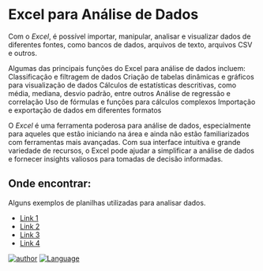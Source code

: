 # Excel para Análise de Dados

Com o *Excel*, é possível importar, manipular, analisar e visualizar dados de diferentes fontes, como bancos de dados, arquivos de texto, arquivos CSV e outros.

Algumas das principais funções do Excel para análise de dados incluem:
Classificação e filtragem de dados
Criação de tabelas dinâmicas e gráficos para visualização de dados
Cálculos de estatísticas descritivas, como média, mediana, desvio padrão, entre outros
Análise de regressão e correlação
Uso de fórmulas e funções para cálculos complexos
Importação e exportação de dados em diferentes formatos

O *Excel* é uma ferramenta poderosa para análise de dados, especialmente para aqueles que estão iniciando na área e ainda não estão familiarizados com ferramentas mais avançadas. Com sua interface intuitiva e grande variedade de recursos, o Excel pode ajudar a simplificar a análise de dados e fornecer insights valiosos para tomadas de decisão informadas.

## Onde encontrar:
Alguns exemplos de planilhas utilizadas para analisar dados.
- [Link 1](https://www.smartsheet.com/free-excel-dashboard-templates)
- [Link 2](https://templates.office.com/en-us/annual-financial-report-tm00000051)
- [Link 3](https://www.vertex42.com/ExcelTemplates/)
- [Link 4](https://zeplanilha.com/dashboard/modelo-planilha-dashboard-painel-de-controle/)

[![author](https://img.shields.io/badge/DigitalCollege-red.svg)](https://digitalcollege.com.br/) [![Language](https://img.shields.io/badge/AlexSouza-yellow.svg)](https://medium.com/blog-do-zouza)
